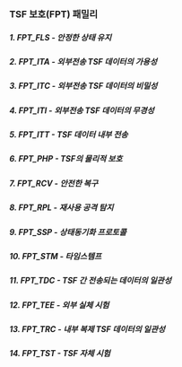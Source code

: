 ### TSF 보호(FPT) 패밀리
##### 1. FPT_FLS - 안정한 상태 유지
##### 2. FPT_ITA - 외부전송 TSF 데이터의 가용성
##### 3. FPT_ITC - 외부전송 TSF 데이터의 비밀성
##### 4. FPT_ITI - 외부전송 TSF 데이터의 무경성
##### 5. FPT_ITT - TSF 데이터 내부 전송
##### 6. FPT_PHP - TSF의 물리적 보호
##### 7. FPT_RCV - 안전한 복구
##### 8. FPT_RPL - 재사용 공격 탐지
##### 9. FPT_SSP - 상태동기화 프로토콜
##### 10. FPT_STM - 타임스템프
##### 11. FPT_TDC - TSF 간 전송되는 데이터의 일관성
##### 12. FPT_TEE - 외부 실체 시험
##### 13. FPT_TRC - 내부 복제 TSF 데이터의 일관성
##### 14. FPT_TST - TSF 자체 시험
